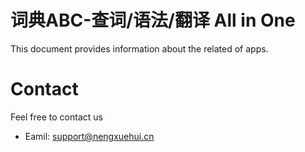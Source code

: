 # 词典ABC-查词/语法/翻译 All in One
This document provides information about the related of apps.

# Contact
Feel free to contact us
- Eamil: support@nengxuehui.cn